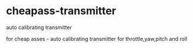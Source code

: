 # cheapass-transmitter
auto calibrating transmitter

for cheap asses - auto calibrating transmitter for throttle,yaw,pitch and roll
